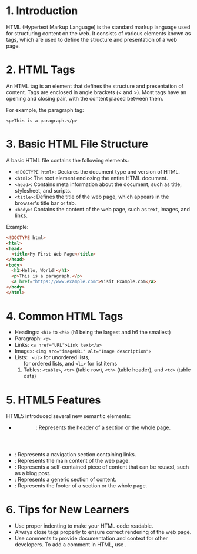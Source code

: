 
# 1. Introduction
HTML (Hypertext Markup Language) is the standard markup language used for structuring content on the web. It consists of various elements known as tags, which are used to define the structure and presentation of a web page.

# 2. HTML Tags
An HTML tag is an element that defines the structure and presentation of content. Tags are enclosed in angle brackets (< and >). Most tags have an opening and closing pair, with the content placed between them.

For example, the paragraph tag: 

`<p>This is a paragraph.</p>`

# 3. Basic HTML File Structure
A basic HTML file contains the following elements:
- `<!DOCTYPE html>`: Declares the document type and version of HTML.
- `<html>`: The root element enclosing the entire HTML document.
- `<head>`: Contains meta information about the document, such as title, stylesheet, and scripts.
- `<title>`: Defines the title of the web page, which appears in the browser's title bar or tab.
- `<body>`: Contains the content of the web page, such as text, images, and links.

Example:

```html
<!DOCTYPE html>
<html>
<head>
  <title>My First Web Page</title>
</head>
<body>
  <h1>Hello, World!</h1>
  <p>This is a paragraph.</p>
  <a href="https://www.example.com">Visit Example.com</a>
</body>
</html>
```

# 4. Common HTML Tags
- Headings: `<h1>` to `<h6>` (h1 being the largest and h6 the smallest)
- Paragraph: `<p>`
- Links: `<a href="URL">Link text</a>`
- Images: `<img src="imageURL" alt="Image description">`
- Lists: ` <ul>` for unordered lists, <ol> for ordered lists, and `<li>` for list items
- Tables: `<table>`, `<tr>` (table row), `<th>` (table header), and `<td>` (table data)

# 5. HTML5 Features
HTML5 introduced several new semantic elements:

- <header>: Represents the header of a section or the whole page.
- <nav>: Represents a navigation section containing links.
- <main>: Represents the main content of the web page.
- <article>: Represents a self-contained piece of content that can be reused, such as a blog post.
- <section>: Represents a generic section of content.
- <footer>: Represents the footer of a section or the whole page.

# 6. Tips for New Learners
- Use proper indenting to make your HTML code readable.
- Always close tags properly to ensure correct rendering of the web page.
- Use comments to provide documentation and context for other developers. To add a comment in HTML, use <!-- Comment text -->.
